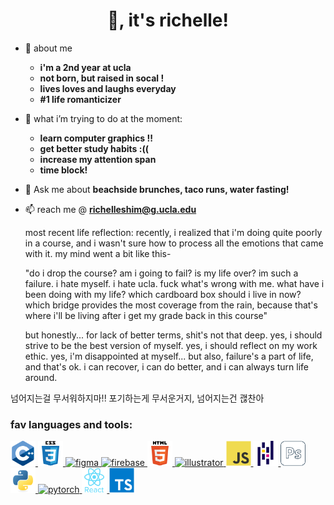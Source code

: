 <h1 align="center"> 👋, it's richelle!</h1>
<!-- <h3 align="center">a 2nd year at ucla</h3>
 -->

- 👀 about me
    - **i'm a 2nd year at ucla**
    - **not born, but raised in socal !**
    - **lives loves and laughs everyday**
    - **#1 life romanticizer**

  
- 🌱 what i’m trying to do at the moment:
    - **learn computer graphics !!**
    - **get better study habits :((**
    - **increase my attention span**
    - **time block!**

- 💬 Ask me about **beachside brunches, taco runs, water fasting!**

- 📫 reach me @ **richelleshim@g.ucla.edu**

  most recent life reflection:
   recently, i realized that i'm doing quite poorly in a course, and i wasn't sure how to process all the emotions that came with it. my mind went a bit like this-

  "do i drop the course? am i going to fail? is my life over? im such a failure. i hate myself. i hate ucla. fuck what's wrong with me. what have i been doing with my life? which cardboard box should i live in now? which bridge provides the most coverage from the rain, because that's where i'll be living after i get my grade back in this course"


   but honestly... for lack of better terms, shit's not that deep. yes, i should strive to be the best version of myself. yes, i should reflect on my work ethic. yes, i'm disappointed at myself... but also, failure's a part of life, and that's ok. i can recover, i can do better, and i can always turn life around.

넘어지는걸 무서워하지마!!
포기하는게 무서운거지, 넘어지는건 괞찬아

<p align="left">
</p>

<h3 align="left">fav languages and tools:</h3>
<p align="left"> <a href="https://www.w3schools.com/cpp/" target="_blank" rel="noreferrer"> <img src="https://raw.githubusercontent.com/devicons/devicon/master/icons/cplusplus/cplusplus-original.svg" alt="cplusplus" width="40" height="40"/> </a> <a href="https://www.w3schools.com/css/" target="_blank" rel="noreferrer"> <img src="https://raw.githubusercontent.com/devicons/devicon/master/icons/css3/css3-original-wordmark.svg" alt="css3" width="40" height="40"/> </a> <a href="https://www.figma.com/" target="_blank" rel="noreferrer"> <img src="https://www.vectorlogo.zone/logos/figma/figma-icon.svg" alt="figma" width="40" height="40"/> </a> <a href="https://firebase.google.com/" target="_blank" rel="noreferrer"> <img src="https://www.vectorlogo.zone/logos/firebase/firebase-icon.svg" alt="firebase" width="40" height="40"/> </a> <a href="https://www.w3.org/html/" target="_blank" rel="noreferrer"> <img src="https://raw.githubusercontent.com/devicons/devicon/master/icons/html5/html5-original-wordmark.svg" alt="html5" width="40" height="40"/> </a> <a href="https://www.adobe.com/in/products/illustrator.html" target="_blank" rel="noreferrer"> <img src="https://www.vectorlogo.zone/logos/adobe_illustrator/adobe_illustrator-icon.svg" alt="illustrator" width="40" height="40"/> </a> <a href="https://developer.mozilla.org/en-US/docs/Web/JavaScript" target="_blank" rel="noreferrer"> <img src="https://raw.githubusercontent.com/devicons/devicon/master/icons/javascript/javascript-original.svg" alt="javascript" width="40" height="40"/> </a> <a href="https://pandas.pydata.org/" target="_blank" rel="noreferrer"> <img src="https://raw.githubusercontent.com/devicons/devicon/2ae2a900d2f041da66e950e4d48052658d850630/icons/pandas/pandas-original.svg" alt="pandas" width="40" height="40"/> </a> <a href="https://www.photoshop.com/en" target="_blank" rel="noreferrer"> <img src="https://raw.githubusercontent.com/devicons/devicon/master/icons/photoshop/photoshop-line.svg" alt="photoshop" width="40" height="40"/> </a> <a href="https://www.python.org" target="_blank" rel="noreferrer"> <img src="https://raw.githubusercontent.com/devicons/devicon/master/icons/python/python-original.svg" alt="python" width="40" height="40"/> </a> <a href="https://pytorch.org/" target="_blank" rel="noreferrer"> <img src="https://www.vectorlogo.zone/logos/pytorch/pytorch-icon.svg" alt="pytorch" width="40" height="40"/> </a> <a href="https://reactjs.org/" target="_blank" rel="noreferrer"> <img src="https://raw.githubusercontent.com/devicons/devicon/master/icons/react/react-original-wordmark.svg" alt="react" width="40" height="40"/> </a> <a href="https://www.typescriptlang.org/" target="_blank" rel="noreferrer"> <img src="https://raw.githubusercontent.com/devicons/devicon/master/icons/typescript/typescript-original.svg" alt="typescript" width="40" height="40"/> </a> </p>


<!---
richelleshim/richelleshim is a ✨ special ✨ repository because its `README.md` (this file) appears on your GitHub profile.
You can click the Preview link to take a look at your changes.
--->
